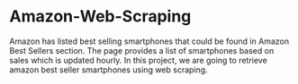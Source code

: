 # Amazon-Web-Scraping
Amazon has listed best selling smartphones that could be found in Amazon Best Sellers section. The page provides a list of smartphones based on sales which is updated hourly. In this project, we are going to retrieve amazon best seller smartphones using web scraping.
